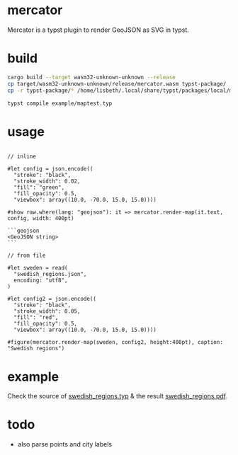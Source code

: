# mercator

Mercator is a typst plugin to render GeoJSON as SVG in typst.

# build 

```sh
cargo build --target wasm32-unknown-unknown --release 
cp target/wasm32-unknown-unknown/release/mercator.wasm typst-package/
cp -r typst-package/* /home/lisbeth/.local/share/typst/packages/local/mercator/0.1.0/
```

```sh
typst compile example/maptest.typ
```

# usage

````typst

// inline

#let config = json.encode((
  "stroke": "black",
  "stroke_width": 0.02,
  "fill": "green",
  "fill_opacity": 0.5,
  "viewbox": array((10.0, -70.0, 15.0, 15.0))))

#show raw.where(lang: "geojson"): it => mercator.render-map(it.text, config, width: 400pt)

```geojson
<GeoJSON string>
```

// from file

#let sweden = read(
  "swedish_regions.json",
  encoding: "utf8",
)

#let config2 = json.encode((
  "stroke": "black",
  "stroke_width": 0.05,
  "fill": "red",
  "fill_opacity": 0.5,
  "viewbox": array((10.0, -70.0, 15.0, 15.0))))

#figure(mercator.render-map(sweden, config2, height:400pt), caption: "Swedish regions")
````

# example

Check the source of [swedish_regions.typ](example/swedish_regions.typ) & the result [swedish_regions.pdf](example/swedish_regions.pdf).

# todo 
* also parse points and city labels